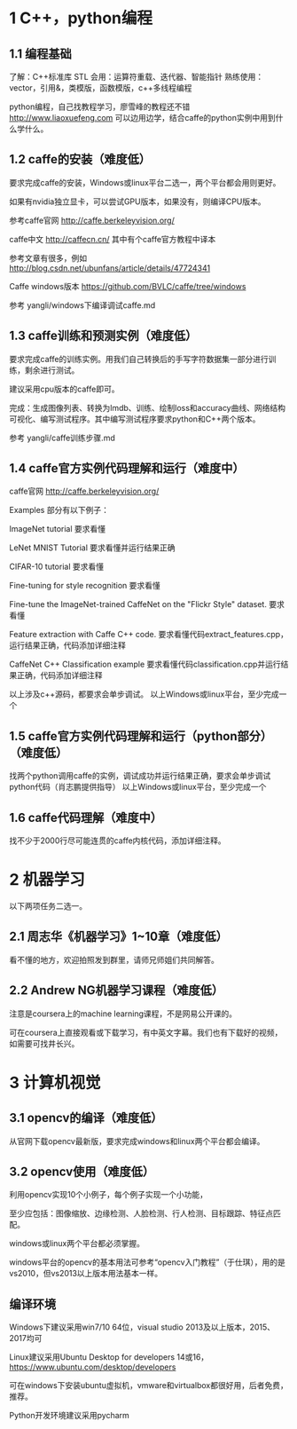 # 1 C++，python编程

## 1.1 编程基础

了解：C++标准库 STL
会用：运算符重载、迭代器、智能指针
熟练使用：vector，引用&，类模版，函数模版，c++多线程编程

python编程，自己找教程学习，廖雪峰的教程还不错  http://www.liaoxuefeng.com
可以边用边学，结合caffe的python实例中用到什么学什么。

## 1.2 caffe的安装（难度低）
要求完成caffe的安装，Windows或linux平台二选一，两个平台都会用则更好。

如果有nvidia独立显卡，可以尝试GPU版本，如果没有，则编译CPU版本。

参考caffe官网 http://caffe.berkeleyvision.org/

caffe中文 http://caffecn.cn/  其中有个caffe官方教程中译本

参考文章有很多，例如 http://blog.csdn.net/ubunfans/article/details/47724341

Caffe windows版本  https://github.com/BVLC/caffe/tree/windows

参考 yangli/windows下编译调试caffe.md

## 1.3 caffe训练和预测实例（难度低）
要求完成caffe的训练实例。用我们自己转换后的手写字符数据集一部分进行训练，剩余进行测试。

建议采用cpu版本的caffe即可。

完成：生成图像列表、转换为lmdb、训练、绘制loss和accuracy曲线、网络结构可视化、编写测试程序。其中编写测试程序要求python和C++两个版本。

参考 yangli/caffe训练步骤.md

## 1.4 caffe官方实例代码理解和运行（难度中）
caffe官网 http://caffe.berkeleyvision.org/

Examples 部分有以下例子：

ImageNet tutorial 要求看懂 

LeNet MNIST Tutorial 要求看懂并运行结果正确

CIFAR-10 tutorial 要求看懂

Fine-tuning for style recognition 要求看懂

Fine-tune the ImageNet-trained CaffeNet on the "Flickr Style" dataset. 要求看懂

Feature extraction with Caffe C++ code.  要求看懂代码extract_features.cpp，运行结果正确，代码添加详细注释

CaffeNet C++ Classification example 要求看懂代码classification.cpp并运行结果正确，代码添加详细注释

以上涉及c++源码，都要求会单步调试。
以上Windows或linux平台，至少完成一个

## 1.5 caffe官方实例代码理解和运行（python部分）（难度低）
找两个python调用caffe的实例，调试成功并运行结果正确，要求会单步调试python代码（肖志鹏提供指导）
以上Windows或linux平台，至少完成一个

## 1.6 caffe代码理解（难度中）
找不少于2000行尽可能连贯的caffe内核代码，添加详细注释。

# 2 机器学习
以下两项任务二选一。
## 2.1 周志华《机器学习》1~10章（难度低）
看不懂的地方，欢迎拍照发到群里，请师兄师姐们共同解答。

## 2.2 Andrew NG机器学习课程（难度低）

注意是coursera上的machine learning课程，不是网易公开课的。

可在coursera上直接观看或下载学习，有中英文字幕。我们也有下载好的视频，如需要可找井长兴。

# 3 计算机视觉
## 3.1 opencv的编译（难度低）
从官网下载opencv最新版，要求完成windows和linux两个平台都会编译。

## 3.2 opencv使用（难度低）
利用opencv实现10个小例子，每个例子实现一个小功能，

至少应包括：图像缩放、边缘检测、人脸检测、行人检测、目标跟踪、特征点匹配。

windows或linux两个平台都必须掌握。

windows平台的opencv的基本用法可参考“opencv入门教程”（于仕琪），用的是vs2010，但vs2013以上版本用法基本一样。

## 编译环境
Windows下建议采用win7/10 64位，visual studio 2013及以上版本，2015、2017均可

Linux建议采用Ubuntu Desktop for developers 14或16，https://www.ubuntu.com/desktop/developers

可在windows下安装ubuntu虚拟机，vmware和virtualbox都很好用，后者免费，推荐。

Python开发环境建议采用pycharm



